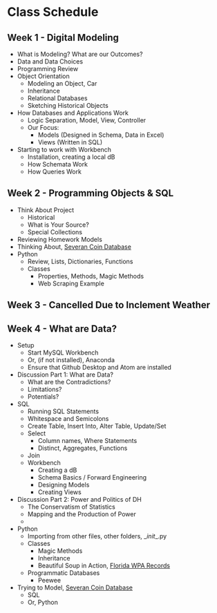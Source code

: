 # Class Schedule

## Week 1 - Digital Modeling
* What is Modeling? What are our Outcomes?
* Data and Data Choices
* Programming Review
* Object Orientation
    * Modeling an Object, Car
    * Inheritance
    * Relational Databases
    * Sketching Historical Objects
* How Databases and Applications Work
    * Logic Separation, Model, View, Controller
    * Our Focus:
        * Models (Designed in Schema, Data in Excel)
        * Views (Written in SQL)
* Starting to work with Workbench
    * Installation, creating a local dB
    * How Schemata Work
    * How Queries Work

## Week 2 - Programming Objects & SQL
* Think About Project
    * Historical
    * What is Your Source?
    * Special Collections
* Reviewing Homework Models
* Thinking About, [Severan Coin Database](http://web3.cas.usf.edu/main/other/severan/databases/)
* Python
    * Review, Lists, Dictionaries, Functions
    * Classes
        * Properties, Methods, Magic Methods
        * Web Scraping Example

## Week 3 - Cancelled Due to Inclement Weather

## Week 4 - What are Data?

* Setup
    * Start MySQL Workbench
    * Or, (if not installed), Anaconda
    * Ensure that Github Desktop and Atom are installed
* Discussion Part 1: What are Data?
    * What are the Contradictions?
    * Limitations?
    * Potentials?
* SQL
    * Running SQL Statements
    * Whitespace and Semicolons
    * Create Table, Insert Into, Alter Table, Update/Set
    * Select
        * Column names, Where Statements
        * Distinct, Aggregates, Functions
    * Join
    * Workbench
        * Creating a dB
        * Schema Basics / Forward Engineering
        * Designing Models
        * Creating Views
* Discussion Part 2: Power and Politics of DH
    * The Conservatism of Statistics
    * Mapping and the Production of Power
    *
* Python
    * Importing from other files, other folders, \__init__.py
    * Classes
        * Magic Methods
        * Inheritance
        * Beautiful Soup in Action, [Florida WPA Records](https://www.floridamemory.com/collections/churchrecords/)
    * Programmatic Databases
        * Peewee
* Trying to Model, [Severan Coin Database](http://web3.cas.usf.edu/main/other/severan/databases/)
    * SQL
    * Or, Python
